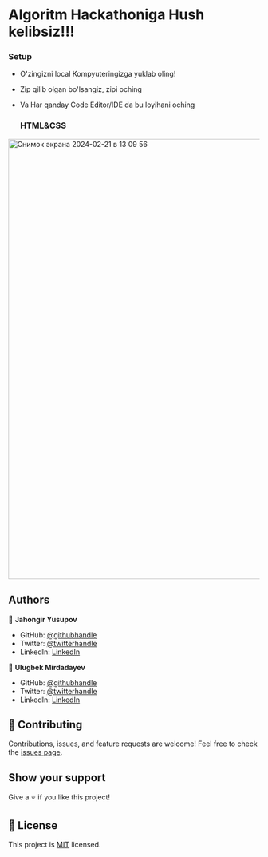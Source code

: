 # Algoritm Hackathoniga Hush kelibsiz!!!

### Setup

- O'zingizni local Kompyuteringizga yuklab oling!
- Zip qilib olgan bo'lsangiz, zipi oching
- Va Har qanday Code Editor/IDE da bu loyihani oching

  ### HTML&CSS
<img width="882" alt="Снимок экрана 2024-02-21 в 13 09 56" src="https://github.com/jahongiry/Html-css/assets/91022355/89d562e9-9f32-489e-8594-e34b490c936e">


## Authors

👤 **Jahongir Yusupov**

- GitHub: [@githubhandle](https://github.com/jahongiry)
- Twitter: [@twitterhandle](https://twitter.com/jahongir13)
- LinkedIn: [LinkedIn](https://www.linkedin.com/in/jahngir-yusupov/)

👤 **Ulugbek Mirdadayev**

- GitHub: [@githubhandle]()
- Twitter: [@twitterhandle]()
- LinkedIn: [LinkedIn]()

## 🤝 Contributing

Contributions, issues, and feature requests are welcome!
Feel free to check the [issues page](../../issues/).

## Show your support

Give a ⭐️ if you like this project!


## 📝 License

This project is [MIT](https://github.com/jahongiry/book-appointment_front-end/blob/Dev/LICENCE) licensed.
